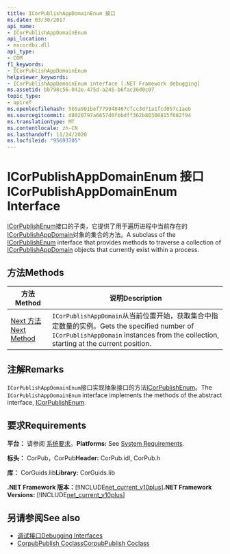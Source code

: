 ```yaml
---
title: ICorPublishAppDomainEnum 接口
ms.date: 03/30/2017
api_name:
- ICorPublishAppDomainEnum
api_location:
- mscordbi.dll
api_type:
- COM
f1_keywords:
- ICorPublishAppDomainEnum
helpviewer_keywords:
- ICorPublishAppDomainEnum interface [.NET Framework debugging]
ms.assetid: bb798c56-042e-475d-a245-b6fac36d0c07
topic_type:
- apiref
ms.openlocfilehash: 5b5a901bef779948467cfcc3d71a1fcd057c1aeb
ms.sourcegitcommit: d8020797a6657d0fbbdff362b80300815f682f94
ms.translationtype: MT
ms.contentlocale: zh-CN
ms.lasthandoff: 11/24/2020
ms.locfileid: "95693705"
---
```

# <a name="icorpublishappdomainenum-interface"></a><span data-ttu-id="26f92-102">ICorPublishAppDomainEnum 接口</span><span class="sxs-lookup"><span data-stu-id="26f92-102">ICorPublishAppDomainEnum Interface</span></span>

<span data-ttu-id="26f92-103">[ICorPublishEnum](icorpublishenum-interface.md)接口的子类，它提供了用于遍历进程中当前存在的[ICorPublishAppDomain](icorpublishappdomain-interface.md)对象的集合的方法。</span><span class="sxs-lookup"><span data-stu-id="26f92-103">A subclass of the [ICorPublishEnum](icorpublishenum-interface.md) interface that provides methods to traverse a collection of [ICorPublishAppDomain](icorpublishappdomain-interface.md) objects that currently exist within a process.</span></span>  
  
## <a name="methods"></a><span data-ttu-id="26f92-104">方法</span><span class="sxs-lookup"><span data-stu-id="26f92-104">Methods</span></span>  
  
|<span data-ttu-id="26f92-105">方法</span><span class="sxs-lookup"><span data-stu-id="26f92-105">Method</span></span>|<span data-ttu-id="26f92-106">说明</span><span class="sxs-lookup"><span data-stu-id="26f92-106">Description</span></span>|  
|------------|-----------------|  
|[<span data-ttu-id="26f92-107">Next 方法</span><span class="sxs-lookup"><span data-stu-id="26f92-107">Next Method</span></span>](icorpublishappdomainenum-next-method.md)|<span data-ttu-id="26f92-108">`ICorPublishAppDomain`从当前位置开始，获取集合中指定数量的实例。</span><span class="sxs-lookup"><span data-stu-id="26f92-108">Gets the specified number of `ICorPublishAppDomain` instances from the collection, starting at the current position.</span></span>|  
  
## <a name="remarks"></a><span data-ttu-id="26f92-109">注解</span><span class="sxs-lookup"><span data-stu-id="26f92-109">Remarks</span></span>  

 <span data-ttu-id="26f92-110">`ICorPublishAppDomainEnum`接口实现抽象接口的方法[ICorPublishEnum](icorpublishenum-interface.md)。</span><span class="sxs-lookup"><span data-stu-id="26f92-110">The `ICorPublishAppDomainEnum` interface implements the methods of the abstract interface, [ICorPublishEnum](icorpublishenum-interface.md).</span></span>  
  
## <a name="requirements"></a><span data-ttu-id="26f92-111">要求</span><span class="sxs-lookup"><span data-stu-id="26f92-111">Requirements</span></span>  

 <span data-ttu-id="26f92-112">**平台：** 请参阅 [系统要求](../../get-started/system-requirements.md)。</span><span class="sxs-lookup"><span data-stu-id="26f92-112">**Platforms:** See [System Requirements](../../get-started/system-requirements.md).</span></span>  
  
 <span data-ttu-id="26f92-113">**标头：** CorPub，CorPub</span><span class="sxs-lookup"><span data-stu-id="26f92-113">**Header:** CorPub.idl, CorPub.h</span></span>  
  
 <span data-ttu-id="26f92-114">**库：** CorGuids.lib</span><span class="sxs-lookup"><span data-stu-id="26f92-114">**Library:** CorGuids.lib</span></span>  
  
 <span data-ttu-id="26f92-115">**.NET Framework 版本：**[!INCLUDE[net_current_v10plus](../../../../includes/net-current-v10plus-md.md)]</span><span class="sxs-lookup"><span data-stu-id="26f92-115">**.NET Framework Versions:** [!INCLUDE[net_current_v10plus](../../../../includes/net-current-v10plus-md.md)]</span></span>  
  
## <a name="see-also"></a><span data-ttu-id="26f92-116">另请参阅</span><span class="sxs-lookup"><span data-stu-id="26f92-116">See also</span></span>

- [<span data-ttu-id="26f92-117">调试接口</span><span class="sxs-lookup"><span data-stu-id="26f92-117">Debugging Interfaces</span></span>](debugging-interfaces.md)
- [<span data-ttu-id="26f92-118">CorpubPublish Coclass</span><span class="sxs-lookup"><span data-stu-id="26f92-118">CorpubPublish Coclass</span></span>](corpubpublish-coclass.md)
